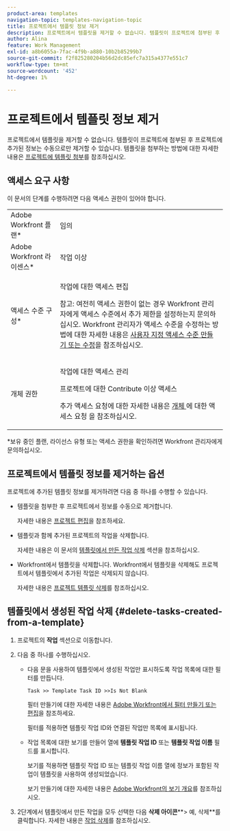 ```yaml
---
product-area: templates
navigation-topic: templates-navigation-topic
title: 프로젝트에서 템플릿 정보 제거
description: 프로젝트에서 템플릿을 제거할 수 없습니다. 템플릿이 프로젝트에 첨부된 후 프로젝트에 추가된 정보는 수동으로만 제거할 수 있습니다. 템플릿 첨부에 대한 자세한 내용은 프로젝트에 템플릿 첨부를 참조하십시오.
author: Alina
feature: Work Management
exl-id: a8b6055a-7fac-4f9b-a880-10b2b85299b7
source-git-commit: f2f825280204b56d2dc85efc7a315a4377e551c7
workflow-type: tm+mt
source-wordcount: '452'
ht-degree: 1%

---
```


# 프로젝트에서 템플릿 정보 제거

프로젝트에서 템플릿을 제거할 수 없습니다. 템플릿이 프로젝트에 첨부된 후 프로젝트에 추가된 정보는 수동으로만 제거할 수 있습니다. 템플릿을 첨부하는 방법에 대한 자세한 내용은 [프로젝트에 템플릿 첨부](../../../manage-work/projects/create-and-manage-templates/attach-template-to-project.md)를 참조하십시오.

## 액세스 요구 사항

이 문서의 단계를 수행하려면 다음 액세스 권한이 있어야 합니다.

<table style="table-layout:auto"> 
 <col> 
 <col> 
 <tbody> 
  <tr> 
   <td role="rowheader">Adobe Workfront 플랜*</td> 
   <td> <p>임의</p> </td> 
  </tr> 
  <tr> 
   <td role="rowheader">Adobe Workfront 라이센스*</td> 
   <td> <p>작업 이상</p> </td> 
  </tr> 
  <tr> 
   <td role="rowheader">액세스 수준 구성*</td> 
   <td> <p>작업에 대한 액세스 편집</p> <p>참고: 여전히 액세스 권한이 없는 경우 Workfront 관리자에게 액세스 수준에서 추가 제한을 설정하는지 문의하십시오. Workfront 관리자가 액세스 수준을 수정하는 방법에 대한 자세한 내용은 <a href="../../../administration-and-setup/add-users/configure-and-grant-access/create-modify-access-levels.md" class="MCXref xref">사용자 지정 액세스 수준 만들기 또는 수정</a>을 참조하십시오.</p> </td> 
  </tr> 
  <tr> 
   <td role="rowheader">개체 권한</td> 
   <td> <p>작업에 대한 액세스 관리 </p> <p>프로젝트에 대한 Contribute 이상 액세스 </p> <p>추가 액세스 요청에 대한 자세한 내용은 <a href="../../../workfront-basics/grant-and-request-access-to-objects/request-access.md" class="MCXref xref">개체 </a>에 대한 액세스 요청 을 참조하십시오.</p> </td> 
  </tr> 
 </tbody> 
</table>

&#42;보유 중인 플랜, 라이선스 유형 또는 액세스 권한을 확인하려면 Workfront 관리자에게 문의하십시오.

## 프로젝트에서 템플릿 정보를 제거하는 옵션

프로젝트에 추가된 템플릿 정보를 제거하려면 다음 중 하나를 수행할 수 있습니다.

* 템플릿을 첨부한 후 프로젝트에서 정보를 수동으로 제거합니다.

  자세한 내용은 [프로젝트 편집](../../../manage-work/projects/manage-projects/edit-projects.md)을 참조하세요.

* 템플릿과 함께 추가된 프로젝트의 작업을 삭제합니다.

  자세한 내용은 이 문서의 [템플릿에서 만든 작업 삭제](#delete-tasks-created-from-a-template) 섹션을 참조하십시오.

* Workfront에서 템플릿을 삭제합니다. Workfront에서 템플릿을 삭제해도 프로젝트에서 템플릿에서 추가된 작업은 삭제되지 않습니다.

  자세한 내용은 [프로젝트 템플릿 삭제](../../../manage-work/projects/create-and-manage-templates/delete-templates.md)를 참조하십시오.

## 템플릿에서 생성된 작업 삭제 {#delete-tasks-created-from-a-template}

1. 프로젝트의 **작업** 섹션으로 이동합니다.
1. 다음 중 하나를 수행하십시오.

   * 다음 문을 사용하여 템플릿에서 생성된 작업만 표시하도록 작업 목록에 대한 필터를 만듭니다.

     ```
     Task >> Template Task ID >>Is Not Blank
     ```

     필터 만들기에 대한 자세한 내용은 [Adobe Workfront에서 필터 만들기 또는 편집](../../../reports-and-dashboards/reports/reporting-elements/create-filters.md)을 참조하세요.

     필터를 적용하면 템플릿 작업 ID와 연결된 작업만 목록에 표시됩니다.

   * 작업 목록에 대한 보기를 만들어 열에 **템플릿 작업 ID** 또는 **템플릿 작업 이름** 필드를 표시합니다.

     보기를 적용하면 템플릿 작업 ID 또는 템플릿 작업 이름 열에 정보가 포함된 작업이 템플릿을 사용하여 생성되었습니다.

     보기 만들기에 대한 자세한 내용은 [Adobe Workfront의 보기 개요](../../../reports-and-dashboards/reports/reporting-elements/views-overview.md)를 참조하십시오.

1. 2단계에서 템플릿에서 만든 작업을 모두 선택한 다음 **삭제 아이콘****> 예, 삭제**를 클릭합니다. 자세한 내용은 [작업 삭제](../../../manage-work/tasks/manage-tasks/delete-tasks.md)를 참조하십시오.
